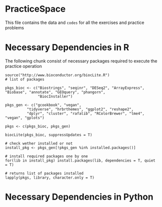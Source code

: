 # PracticeSpace
This file contains the data and `codes` for all the exercises and practice problems

# Necessary Dependencies in R
The following chunk consist of necessary packages required to execute the practice operation
```{r}
source("http://www.bioconductor.org/biocLite.R")
# list of packages

pkgs_bioc <- c("Biostrings", "seqinr", "DESeq2", "ArrayExpress", "Biobase", "annotate", "GEOquery", "phangorn",
               "BiocInstaller")

pkgs_gen <- c("gcookbook", "vegan", 
          "tidyverse", "hrbrthemes", "ggplot2", "reshape2",
          "dplyr", "cluster", "rafalib", "RColorBrewer", "lme4", "vegan", "gplots")

pkgs <- c(pkgs_bioc, pkgs_gen)

biocLite(pkgs_bioc, suppressUpdates = T)

# check wether installed or not
install_pkg <- pkgs_gen[!pkgs_gen %in% installed.packages()]

# install required packages one by one
for(lib in install_pkg) install.packages(lib, dependencies = T, quiet = T)

# returns list of packages installed
lapply(pkgs, library, character.only = T)

```
# Necessary Dependencies in Python
